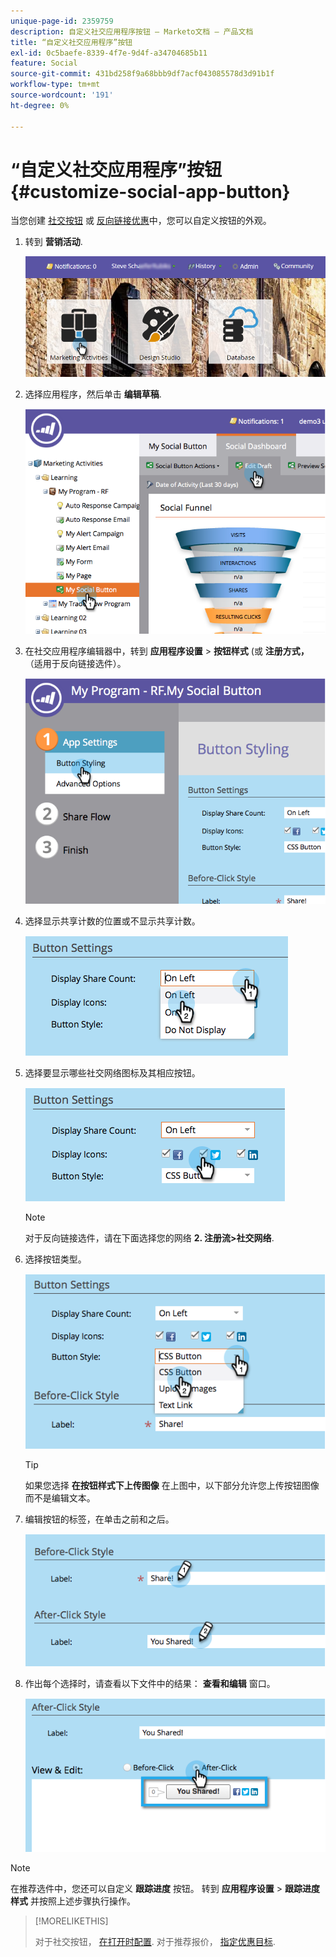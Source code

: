 ```yaml
---
unique-page-id: 2359759
description: 自定义社交应用程序按钮 — Marketo文档 — 产品文档
title: “自定义社交应用程序”按钮
exl-id: 0c5baefe-8339-4f7e-9d4f-a34704685b11
feature: Social
source-git-commit: 431bd258f9a68bbb9df7acf043085578d3d91b1f
workflow-type: tm+mt
source-wordcount: '191'
ht-degree: 0%

---
```


# “自定义社交应用程序”按钮 {#customize-social-app-button}

当您创建 [社交按钮](/help/marketo/product-docs/demand-generation/landing-pages/free-form-landing-pages/add-a-social-button-to-a-free-form-landing-page.md) 或 [反向链接优惠](/help/marketo/product-docs/demand-generation/social/referral-offers/create-a-referral-offer.md)中，您可以自定义按钮的外观。

1. 转到 **营销活动**.

   ![](assets/login-marketing-activities.png)

1. 选择应用程序，然后单击 **编辑草稿**.

   ![](assets/image2014-9-23-17-3a3-3a34.png)

1. 在社交应用程序编辑器中，转到 **应用程序设置** > **按钮样式** (或 **注册方式，** （适用于反向链接选件）。

   ![](assets/image2014-9-23-17-3a3-3a57.png)

1. 选择显示共享计数的位置或不显示共享计数。

   ![](assets/image2014-9-23-17-3a4-3a10.png)

1. 选择要显示哪些社交网络图标及其相应按钮。

   ![](assets/image2014-9-23-17-3a4-3a22.png)

   >[!NOTE]
   >
   >对于反向链接选件，请在下面选择您的网络 **2. 注册流>社交网络**.

1. 选择按钮类型。

   ![](assets/image2014-9-23-17-3a4-3a50.png)

   >[!TIP]
   >
   >如果您选择 **在按钮样式下上传图像** 在上图中，以下部分允许您上传按钮图像而不是编辑文本。

1. 编辑按钮的标签，在单击之前和之后。

   ![](assets/image2014-9-23-17-3a5-3a30.png)

1. 作出每个选择时，请查看以下文件中的结果： **查看和编辑** 窗口。

   ![](assets/image2014-9-23-17-3a5-3a42.png)

>[!NOTE]
>
>在推荐选件中，您还可以自定义 **跟踪进度** 按钮。 转到 **应用程序设置** > **跟踪进度样式** 并按照上述步骤执行操作。

>[!MORELIKETHIS]
>
>对于社交按钮， [在打开时配置](/help/marketo/product-docs/demand-generation/social/configuring-social-actions/configure-when-social-button-opens.md). 对于推荐报价， [指定优惠目标](/help/marketo/product-docs/demand-generation/social/referral-offers/specify-goal-for-referral-offer.md).

